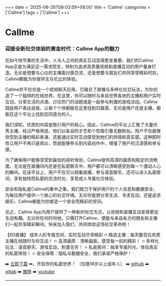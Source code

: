 +++
date = '2025-06-26T08:03:59+08:00'
title = 'Callme'
categories = ['Callme']
tags = ['Callme']
+++

# Callme

### 迎接全新社交体验的黄金时代：Callme App的魅力

在如今快节奏的生活中，人与人之间的真实互动显得愈发重要。我们的Callme App正是为满足这一需求而生，特别为追求高质量视频和直播互动的用户量身打造。无论是想要与心仪的主播面对面交流，还是想要与朋友们共同享受精彩时刻，Callme都能为你提供无与伦比的体验。

Callme并不仅仅是一个视频聊天应用，它融合了直播与多样化社交玩法，为你创造了一个独特的在线世界。在这里，你可以随时与来自世界各地的主播和用户实时互动，分享生活的点滴、讨论热门的话题或是一起参与刺激的游戏活动。Callme鼓励用户表达自我，让每个个体都能在这里找到归属感，无论是用户还是主播，都能在这个平台上找到志同道合的人。

我们深知，优质的内容是吸引用户的核心。因此，Callme的平台上汇聚了大量优秀主播，经过严格筛选，他们以各自的才艺和个性吸引着无数粉丝。用户不仅能够欣赏到主播的精彩表演，还能通过实时互动感受到他们的热情和真实感。这种即时性让用户不再只是观众，而是能够参与到内容创作中，增强了用户的沉浸感和参与感。

为了确保用户能够享受到最佳的视听体验，Callme提供高清的画质和稳定的流畅度。无论是在直播间内还是在私密聊天中，用户都可以清晰感受到每一个激动人心的瞬间。在该平台上，用户不仅可以观看直播，参与语音聊天，还可以进入私密房间，享有独特而私密的交流时光，享受成人专属社交体验。

安全和隐私是Callme的重中之重。我们致力于保护用户的个人信息和数据安全，为每位用户提供一个放心的社交环境。无论你是想分享生活、寻求互动，还是追求娱乐，Callme都能为你塑造一个安全而精彩的空间。

总之，Callme App为用户提供了一种新的社交方式，让视频和直播互动变得更加生动有趣。无论你在何时何地，只需打开Callme，便能与来自各方的朋友和主播们一起共享精彩瞬间。快来加入我们，共同体验这场社交革命吧！

【6D直播】
成年人的专属空间，实时互动尽享精彩
🔥 精选主播：每天数百位优质主播在线随时与你互动！
🔥 高清画质：清晰画面，感受每一刻的精彩！
🔥 多样化玩法：语音聊天、游戏互动，刺激无穷！
🔥 私密房间：独享专属时光，体验真实的私密体验！
🔥 安全保障：隐私与数据安全，我们承诺严格保护！

➡️ [立即下载](https://down123.s3.ap-east-1.amazonaws.com/down/down.html?channelCode=blog) ⬅️，开启你的私密世界！
（仅限18岁以上成年人）
➡️ [github](https://aldult-live.github.io/)
➡️ [gitlab](https://seo-09598d.gitlab.io/)
➡️ [推特](https://x.com/wegame33)
➡️ [youtube](https://www.youtube.com/@6Dlive)

---
